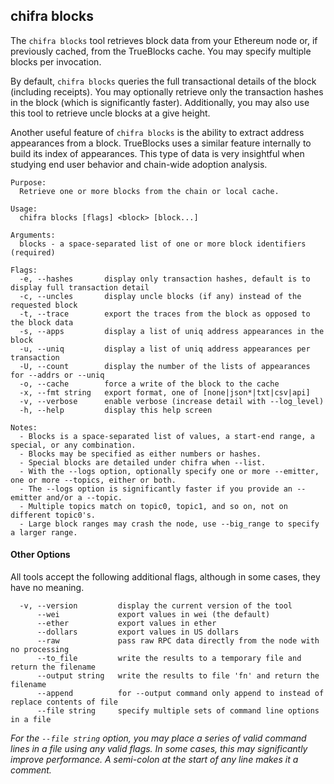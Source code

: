 ## chifra blocks

The `chifra blocks` tool retrieves block data from your Ethereum node or, if previously cached, from the TrueBlocks cache. You may specify multiple blocks per invocation.

By default, `chifra blocks` queries the full transactional details of the block (including receipts). You may optionally retrieve only the transaction hashes in the block (which is significantly faster). Additionally, you may also use this tool to retrieve uncle blocks at a give height.

Another useful feature of `chifra blocks` is the ability to extract address appearances from a block. TrueBlocks uses a similar feature internally to build its index of appearances. This type of data is very insightful when studying end user behavior and chain-wide adoption analysis.

```[plaintext]
Purpose:
  Retrieve one or more blocks from the chain or local cache.

Usage:
  chifra blocks [flags] <block> [block...]

Arguments:
  blocks - a space-separated list of one or more block identifiers (required)

Flags:
  -e, --hashes       display only transaction hashes, default is to display full transaction detail
  -c, --uncles       display uncle blocks (if any) instead of the requested block
  -t, --trace        export the traces from the block as opposed to the block data
  -s, --apps         display a list of uniq address appearances in the block
  -u, --uniq         display a list of uniq address appearances per transaction
  -U, --count        display the number of the lists of appearances for --addrs or --uniq
  -o, --cache        force a write of the block to the cache
  -x, --fmt string   export format, one of [none|json*|txt|csv|api]
  -v, --verbose      enable verbose (increase detail with --log_level)
  -h, --help         display this help screen

Notes:
  - Blocks is a space-separated list of values, a start-end range, a special, or any combination.
  - Blocks may be specified as either numbers or hashes.
  - Special blocks are detailed under chifra when --list.
  - With the --logs option, optionally specify one or more --emitter, one or more --topics, either or both.
  - The --logs option is significantly faster if you provide an --emitter and/or a --topic.
  - Multiple topics match on topic0, topic1, and so on, not on different topic0's.
  - Large block ranges may crash the node, use --big_range to specify a larger range.
```

#### Other Options

All tools accept the following additional flags, although in some cases, they have no meaning.

```[plaintext]
  -v, --version         display the current version of the tool
      --wei             export values in wei (the default)
      --ether           export values in ether
      --dollars         export values in US dollars
      --raw             pass raw RPC data directly from the node with no processing
      --to_file         write the results to a temporary file and return the filename
      --output string   write the results to file 'fn' and return the filename
      --append          for --output command only append to instead of replace contents of file
      --file string     specify multiple sets of command line options in a file
```

*For the `--file string` option, you may place a series of valid command lines in a file using any valid flags. In some cases, this may significantly improve performance. A semi-colon at the start of any line makes it a comment.*
